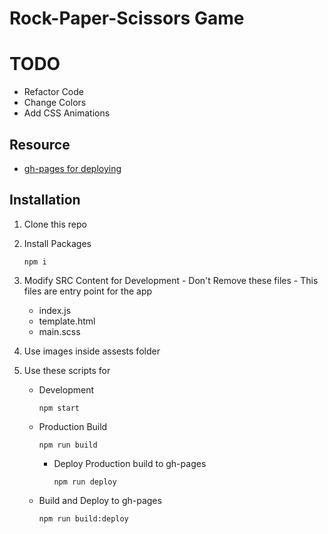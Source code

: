 # Rock-Paper-Scissors Game

# TODO

- Refactor Code
- Change Colors
- Add CSS Animations

## Resource

- [gh-pages for deploying](https://www.npmjs.com/package/gh-pages)

## Installation

1. Clone this repo
1. Install Packages
   ```
   npm i
   ```
1. Modify SRC Content for Development - Don't Remove these files - This files are entry point for the app
   - index.js
   - template.html
   - main.scss
1. Use images inside assests folder
1. Use these scripts for

   - Development
     ```
     npm start
     ```
   - Production Build
     ```
     npm run build
     ```
     - Deploy Production build to gh-pages
       ```
       npm run deploy
       ```
   - Build and Deploy to gh-pages
     ```
     npm run build:deploy
     ```
